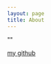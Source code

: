 ```yaml
---
layout: page
title: About
---
```

"<something about me>"

[my github](https://github.com/lorenzoantei/lorenzoantei_w5)
